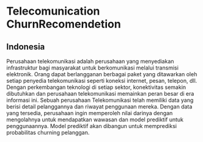 # Telecomunication ChurnRecomendetion

## Indonesia

Perusahaan telekomunikasi adalah perusahaan yang menyediakan infrastruktur bagi masyarakat untuk berkomunikasi melalui transmisi elektronik. Orang dapat berlangganan berbagai paket yang ditawarkan oleh setiap penyedia telekomunikasi seperti koneksi internet, pesan, telepon, dll. Dengan perkembangan teknologi di setiap sektor, konektivitas semakin dibutuhkan dan perusahaan telekomunikasi memainkan peran besar di era informasi ini. 
Sebuah perusahaan Telekomunikasi telah memiliki data yang berisi detail pelanggannya dan riwayat penggunaan mereka. Dengan data yang tersedia, perusahaan ingin memperoleh nilai darinya dengan mengolahnya untuk mendapatkan wawasan dan model prediktif untuk penggunaannya. Model prediktif akan dibangun untuk memprediksi probabilitas churning pelanggan.
